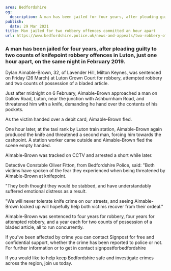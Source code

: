 ```yaml
area: Bedfordshire
og:
  description: A man has been jailed for four years, after pleading guilty to two counts of knifepoint robbery offences in Luton, just one hour apart, on the same night in February 2019.
publish:
  date: 29 Mar 2021
title: Man jailed for two robbery offences committed an hour apart
url: https://www.bedfordshire.police.uk/news-and-appeals/two-robbery-offences
```

### A man has been jailed for four years, after pleading guilty to two counts of knifepoint robbery offences in Luton, just one hour apart, on the same night in February 2019.

Dylan Aimable-Brown, 32, of Lavender Hill, Milton Keynes, was sentenced on Friday (26 March) at Luton Crown Court for robbery, attempted robbery and two counts of possession of a bladed article.

Just after midnight on 6 February, Aimable-Brown approached a man on Dallow Road, Luton, near the junction with Ashburnham Road, and threatened him with a knife, demanding he hand over the contents of his pockets.

As the victim handed over a debit card, Aimable-Brown fled.

One hour later, at the taxi rank by Luton train station, Aimable-Brown again produced the knife and threatened a second man, forcing him towards the cashpoint. A station worker came outside and Aimable-Brown fled the scene empty handed.

Aimable-Brown was tracked on CCTV and arrested a short while later.

Detective Constable Oliver Fitton, from Bedfordshire Police, said: "Both victims have spoken of the fear they experienced when being threatened by Aimable-Brown at knifepoint.

"They both thought they would be stabbed, and have understandably suffered emotional distress as a result.

"We will never tolerate knife crime on our streets, and seeing Aimable-Brown locked up will hopefully help both victims recover from their ordeal."

Aimable-Brown was sentenced to four years for robbery, four years for attempted robbery, and a year each for two counts of possession of a bladed article, all to run concurrently.

If you've been affected by crime you can contact Signpost for free and confidential support, whether the crime has been reported to police or not. For further information or to get in contact signpostforbedfordshire

If you would like to help keep Bedfordshire safe and investigate crimes across the region, join us today.
